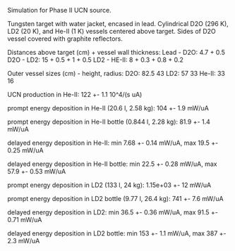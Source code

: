 Simulation for Phase II UCN source.

Tungsten target with water jacket, encased in lead.
Cylindrical D2O (296 K), LD2 (20 K), and He-II (1 K) vessels centered above target.
Sides of D2O vessel covered with graphite reflectors.

Distances above target (cm) + vessel wall thickness:
Lead - D2O: 4.7 + 0.5
D2O - LD2: 15 + 0.5 + 1 + 0.5
LD2 - HE-II: 8 + 0.3 + 0.8 + 0.2

Outer vessel sizes (cm) - height, radius:
D2O: 82.5 43
LD2: 57 33
He-II: 33 16

UCN production in He-II:
122 +- 1.1 10^4/(s uA)

prompt energy deposition in He-II (20.6 l, 2.58 kg):
104 +- 1.9 mW/uA

prompt energy deposition in He-II bottle (0.844 l, 2.28 kg):
81.9 +- 1.4 mW/uA

delayed energy deposition in He-II:
min 7.68 +- 0.14 mW/uA, max 19.5 +- 0.25 mW/uA

delayed energy deposition in He-II bottle:
min 22.5 +- 0.28 mW/uA, max 57.9 +- 0.53 mW/uA

prompt energy deposition in LD2 (133 l, 24 kg):
1.15e+03 +- 12 mW/uA

prompt energy deposition in LD2 bottle (9.77 l, 26.4 kg):
741 +- 7.6 mW/uA

delayed energy deposition in LD2:
min 36.5 +- 0.36 mW/uA, max 91.5 +- 0.71 mW/uA

delayed energy deposition in LD2 bottle:
min 153 +- 1.1 mW/uA, max 387 +- 2.3 mW/uA

